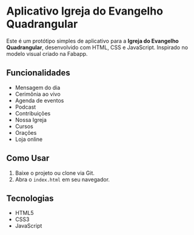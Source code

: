 
# Aplicativo Igreja do Evangelho Quadrangular

Este é um protótipo simples de aplicativo para a **Igreja do Evangelho Quadrangular**, desenvolvido com HTML, CSS e JavaScript. Inspirado no modelo visual criado na Fabapp.

## Funcionalidades
- Mensagem do dia
- Cerimônia ao vivo
- Agenda de eventos
- Podcast
- Contribuições
- Nossa Igreja
- Cursos
- Orações
- Loja online

## Como Usar
1. Baixe o projeto ou clone via Git.
2. Abra o `index.html` em seu navegador.

## Tecnologias
- HTML5
- CSS3
- JavaScript
